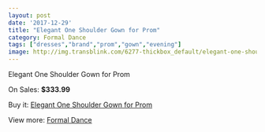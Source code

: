 ```yaml
---
layout: post
date: '2017-12-29'
title: "Elegant One Shoulder Gown for Prom"
category: Formal Dance
tags: ["dresses","brand","prom","gown","evening"]
image: http://img.transblink.com/6277-thickbox_default/elegant-one-shoulder-gown-for-prom.jpg
---
```

Elegant One Shoulder Gown for Prom

On Sales: **$333.99**
<a href="https://www.transblink.com/en/formal-dance/2021-elegant-one-shoulder-gown-for-prom.html"><amp-img layout="responsive" width="600" height="600" src="//img.transblink.com/6277-thickbox_default/elegant-one-shoulder-gown-for-prom.jpg" alt="Elegant One Shoulder Gown for Prom 0" /></a>
<a href="https://www.transblink.com/en/formal-dance/2021-elegant-one-shoulder-gown-for-prom.html"><amp-img layout="responsive" width="600" height="600" src="//img.transblink.com/6281-thickbox_default/elegant-one-shoulder-gown-for-prom.jpg" alt="Elegant One Shoulder Gown for Prom 1" /></a>
<a href="https://www.transblink.com/en/formal-dance/2021-elegant-one-shoulder-gown-for-prom.html"><amp-img layout="responsive" width="600" height="600" src="//img.transblink.com/6280-thickbox_default/elegant-one-shoulder-gown-for-prom.jpg" alt="Elegant One Shoulder Gown for Prom 2" /></a>
<a href="https://www.transblink.com/en/formal-dance/2021-elegant-one-shoulder-gown-for-prom.html"><amp-img layout="responsive" width="600" height="600" src="//img.transblink.com/6279-thickbox_default/elegant-one-shoulder-gown-for-prom.jpg" alt="Elegant One Shoulder Gown for Prom 3" /></a>
<a href="https://www.transblink.com/en/formal-dance/2021-elegant-one-shoulder-gown-for-prom.html"><amp-img layout="responsive" width="600" height="600" src="//img.transblink.com/6278-thickbox_default/elegant-one-shoulder-gown-for-prom.jpg" alt="Elegant One Shoulder Gown for Prom 4" /></a>

Buy it: [Elegant One Shoulder Gown for Prom](https://www.transblink.com/en/formal-dance/2021-elegant-one-shoulder-gown-for-prom.html "Elegant One Shoulder Gown for Prom")

View more: [Formal Dance](https://www.transblink.com/en/6-formal-dance "Formal Dance")